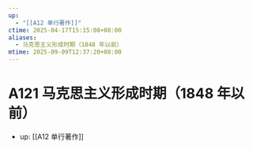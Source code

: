 ```yaml
---
up:
  - "[[A12 单行著作]]"
ctime: 2025-04-17T15:15:08+08:00
aliases:
  - 马克思主义形成时期（1848 年以前）
mtime: 2025-09-09T12:37:20+08:00
---
```


# A121 马克思主义形成时期（1848 年以前）

- up: [[A12 单行著作]]
